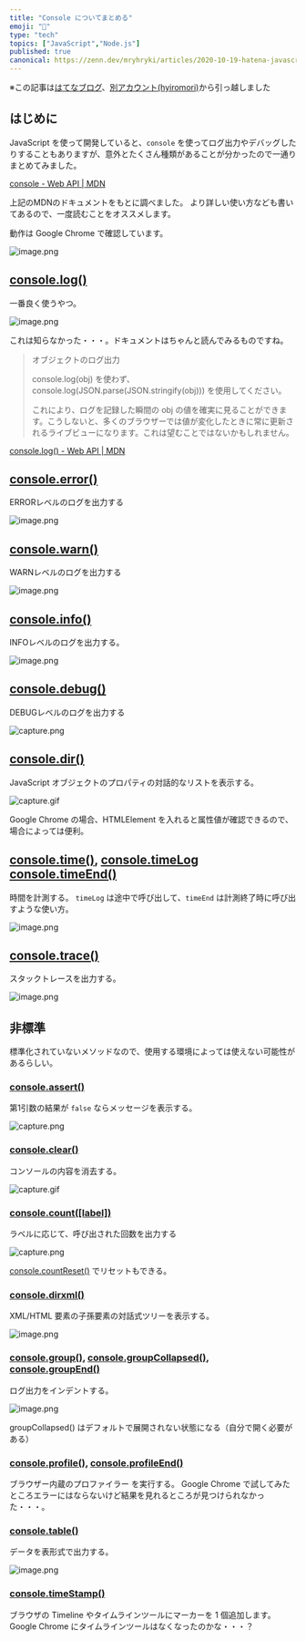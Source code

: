 ```yaml
---
title: "Console についてまとめる"
emoji: "🚚"
type: "tech"
topics: ["JavaScript","Node.js"]
published: true
canonical: https://zenn.dev/mryhryki/articles/2020-10-19-hatena-javascript-console
---
```


※この記事は[はてなブログ](https://hyiromori.hateblo.jp/entry/2020/10/19/054629)、[別アカウント(hyiromori)](https://zenn.dev/hyiromori/articles/hatena-20201019-054629)から引っ越しました

## はじめに

JavaScript を使って開発していると、`console` を使ってログ出力やデバッグしたりすることもありますが、意外とたくさん種類があることが分かったので一通りまとめてみました。

[console - Web API | MDN](https://developer.mozilla.org/ja/docs/Web/API/console)

上記のMDNのドキュメントをもとに調べました。
より詳しい使い方なども書いてあるので、一度読むことをオススメします。

動作は Google Chrome で確認しています。

![image.png](https://i.gyazo.com/a224de296110c3e3c43b11e06c56ded3.png)

## [console.log()](https://developer.mozilla.org/ja/docs/Web/API/Console/log)

一番良く使うやつ。

![image.png](https://i.gyazo.com/eb7b0f75bb40d377f24123ba175a30f6.png)

これは知らなかった・・・。ドキュメントはちゃんと読んでみるものですね。

> オブジェクトのログ出力
>
> console.log(obj) を使わず、 console.log(JSON.parse(JSON.stringify(obj))) を使用してください。
>
> これにより、ログを記録した瞬間の obj の値を確実に見ることができます。こうしないと、多くのブラウザーでは値が変化したときに常に更新されるライブビューになります。これは望むことではないかもしれません。

[console.log() - Web API | MDN](https://developer.mozilla.org/ja/docs/Web/API/Console/log)

## [console.error()](https://developer.mozilla.org/ja/docs/Web/API/Console/error)

ERRORレベルのログを出力する

![image.png](https://i.gyazo.com/0561323bdabb97e30151e2f5d84b8dbe.png)



## [console.warn()](https://developer.mozilla.org/ja/docs/Web/API/Console/warn)

WARNレベルのログを出力する

![image.png](https://i.gyazo.com/7b3795f64dd2f6dbef3674e936e002d9.png)



## [console.info()](https://developer.mozilla.org/ja/docs/Web/API/Console/info)

INFOレベルのログを出力する。

![image.png](https://i.gyazo.com/5e62df434ebf189c2e9a7a405ecb8a5b.png)



## [console.debug()](https://developer.mozilla.org/ja/docs/Web/API/Console/debug)

DEBUGレベルのログを出力する

![capture.png](https://i.gyazo.com/7153e4cd6811546858a1537752ff1b99.png)



## [console.dir()](https://developer.mozilla.org/ja/docs/Web/API/Console/dir)

JavaScript オブジェクトのプロパティの対話的なリストを表示する。

![capture.gif](https://i.gyazo.com/6ee1974bdd65a1bcfbf0c3b29762b660.gif)

Google Chrome の場合、HTMLElement を入れると属性値が確認できるので、場合によっては便利。



## [console.time()](https://developer.mozilla.org/ja/docs/Web/API/Console/time), [console.timeLog](https://developer.mozilla.org/ja/docs/Web/API/Console/timeLog) [console.timeEnd()](https://developer.mozilla.org/ja/docs/Web/API/Console/timeEnd)

時間を計測する。
`timeLog` は途中で呼び出して、`timeEnd` は計測終了時に呼び出すような使い方。

![image.png](https://i.gyazo.com/69f23de85ea75e936a5c6185c868fffc.png)



## [console.trace()](https://developer.mozilla.org/ja/docs/Web/API/Console/trace)

スタックトレースを出力する。

![image.png](https://i.gyazo.com/d50f4e3fc954bc27522b09a12c2e47d7.png)



## 非標準

標準化されていないメソッドなので、使用する環境によっては使えない可能性があるらしい。

### [console.assert()](https://developer.mozilla.org/ja/docs/Web/API/Console/assert)

第1引数の結果が `false` ならメッセージを表示する。

![capture.png](https://i.gyazo.com/c182790136965322f7c7f6ae09072853.png)

### [console.clear()](https://developer.mozilla.org/ja/docs/Web/API/Console/clear)

コンソールの内容を消去する。

![capture.gif](https://i.gyazo.com/6cc947131c548859857d87b067e578ca.gif)

### [console.count([label])](https://developer.mozilla.org/ja/docs/Web/API/Console/count)

ラベルに応じて、呼び出された回数を出力する

![capture.png](https://i.gyazo.com/5bc0e7ab263a6fb621c78a43d27506af.png)

[console.countReset()](https://developer.mozilla.org/ja/docs/Web/API/Console/countReset) でリセットもできる。

### [console.dirxml()](https://developer.mozilla.org/ja/docs/Web/API/Console/dirxml)

XML/HTML 要素の子孫要素の対話式ツリーを表示する。

![image.png](https://i.gyazo.com/c3b248dbd59c48f6e771be4c75d4d88e.png)

### [console.group()](https://developer.mozilla.org/ja/docs/Web/API/Console/group), [console.groupCollapsed()](https://developer.mozilla.org/ja/docs/Web/API/Console/groupCollapsed), [console.groupEnd()](https://developer.mozilla.org/ja/docs/Web/API/Console/groupEnd)

ログ出力をインデントする。

![image.png](https://i.gyazo.com/959ab8b878c96b35f91b0ac9fb3a2eb2.png)

groupCollapsed() はデフォルトで展開されない状態になる（自分で開く必要がある）

### [console.profile()](https://developer.mozilla.org/ja/docs/Web/API/Console/profile), [console.profileEnd()](https://developer.mozilla.org/ja/docs/Web/API/Console/profileEnd)

ブラウザー内蔵のプロファイラー を実行する。
Google Chrome で試してみたところエラーにはならないけど結果を見れるところが見つけられなかった・・・。

### [console.table()](https://developer.mozilla.org/ja/docs/Web/API/Console/table)

データを表形式で出力する。

![image.png](https://i.gyazo.com/587a8480a6502e47702f4c7c634f9c95.png)


### [console.timeStamp()](https://developer.mozilla.org/ja/docs/Web/API/Console/timeStamp)

ブラウザの Timeline やタイムラインツールにマーカーを 1 個追加します。
Google Chrome にタイムラインツールはなくなったのかな・・・？

